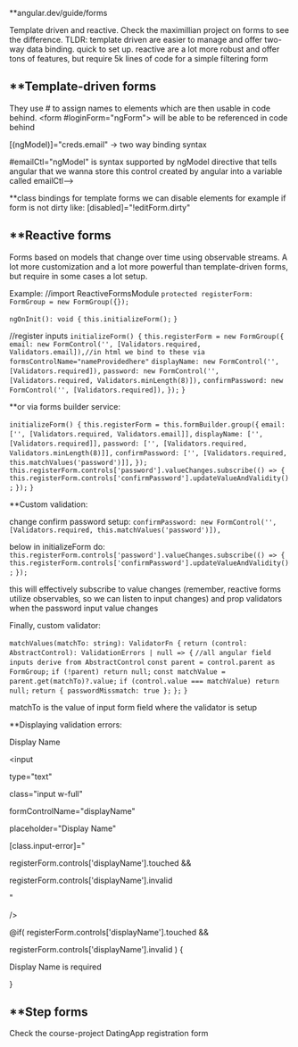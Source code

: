 

**angular.dev/guide/forms

Template driven and reactive. Check the maximillian project on forms to see the difference. TLDR: template driven are easier to manage and offer two-way data binding. quick to set up. reactive are a lot more robust and offer tons of features, but require 5k lines of code for a simple filtering form


**Template-driven forms
--

They use # to assign names to elements which are then usable in code behind. <form #loginForm="ngForm"> will be able to be referenced in code behind

[(ngModel)]="creds.email" -> two way binding syntax

 #emailCtl="ngModel" is syntax supported by ngModel directive that tells angular that we wanna store this control created by angular into a variable called emailCtl-->

**class bindings for template forms
we can disable elements for example if form is not dirty like: [disabled]="!editForm.dirty"


**Reactive forms
--
Forms based on models that change over time using observable streams. A lot more customization and a lot more powerful than template-driven forms, but require in some cases a lot setup.

Example:
//import ReactiveFormsModule
`protected registerForm: FormGroup = new FormGroup({});`

`ngOnInit(): void {`
	`this.initializeForm();`
`}`

//register inputs
`initializeForm() {`
	`this.registerForm = new FormGroup({`
		`email: new FormControl('', [Validators.required, Validators.email]),//in html we bind to these via formsControlName="nameProvidedhere"`
		`displayName: new FormControl('', [Validators.required]),`
		`password: new FormControl('', [Validators.required, Validators.minLength(8)]),`
		`confirmPassword: new FormControl('', [Validators.required]),`
	`});`
`}`

**or via forms builder service:

`initializeForm() {`
	`this.registerForm = this.formBuilder.group({`
		`email: ['', [Validators.required, Validators.email]],`
		`displayName: ['', [Validators.required]],`
		`password: ['', [Validators.required, Validators.minLength(8)]],`
		`confirmPassword: ['', [Validators.required, this.matchValues('password')]],`
	`});`
	`this.registerForm.controls['password'].valueChanges.subscribe(() => {`
		`this.registerForm.controls['confirmPassword'].updateValueAndValidity();`
	`});`
`}`

**Custom validation:

change confirm password setup:
`confirmPassword: new FormControl('', [Validators.required, this.matchValues('password')]),`

below in initializeForm do:
`this.registerForm.controls['password'].valueChanges.subscribe(() => {`
	`this.registerForm.controls['confirmPassword'].updateValueAndValidity();`
`});`

this will effectively subscribe to value changes (remember, reactive forms utilize observables, so we can listen to input changes) and prop validators when the password input value changes

Finally, custom validator:

`matchValues(matchTo: string): ValidatorFn {`
	`return (control: AbstractControl): ValidationErrors | null => {`
		`//all angular field inputs derive from AbstractControl`
		`const parent = control.parent as FormGroup;`
		`if (!parent) return null;`
		`const matchValue = parent.get(matchTo)?.value;`
		`if (control.value === matchValue) return null;`
		`return { passwordMissmatch: true };`
	`};`
`}`

matchTo is the value of input form field where the validator is setup

**Displaying validation errors:

<label class="floating-label w-full text-left">

<span class="label-text w-full">Display Name</span>

<input

type="text"

class="input w-full"

formControlName="displayName"

placeholder="Display Name"

[class.input-error]="

registerForm.controls['displayName'].touched &&

registerForm.controls['displayName'].invalid

"

/>

@if( registerForm.controls['displayName'].touched &&

registerForm.controls['displayName'].invalid ) {

<div class="text-error text-sm validation-hint">Display Name is required</div>

}

</label>

**Step forms
--

Check the course-project DatingApp registration form